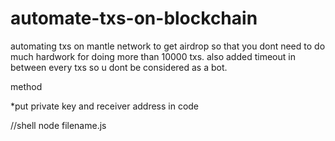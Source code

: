 # automate-txs-on-blockchain

automating txs on mantle network to get airdrop so that you dont need to do much hardwork for doing more than 10000 txs.
also added timeout in between every txs so u dont be considered as a bot.

method

*put private key and receiver address in code

//shell
node filename.js
